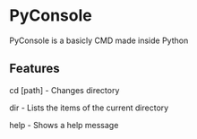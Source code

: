 # PyConsole

PyConsole is a basicly CMD made inside Python

## Features

cd [path] - Changes directory

dir - Lists the items of the current directory

help - Shows a help message
